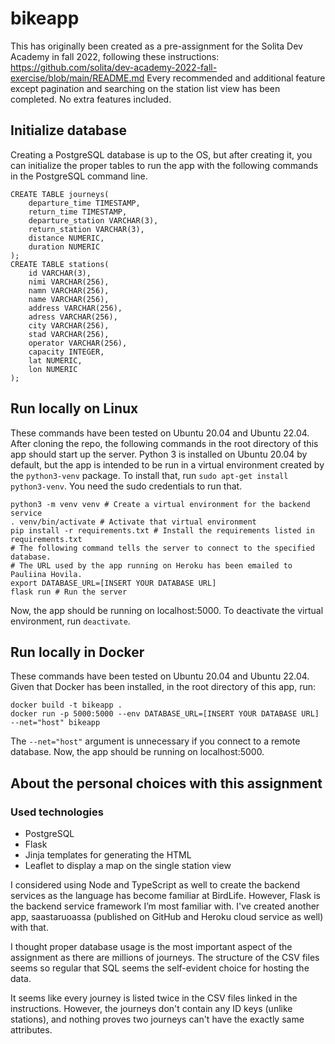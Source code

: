 # bikeapp

This has originally been created as a pre-assignment for the Solita Dev Academy in fall 2022, following these instructions: https://github.com/solita/dev-academy-2022-fall-exercise/blob/main/README.md
Every recommended and additional feature except pagination and searching on the station list view has been completed. No extra features included.

## Initialize database

Creating a PostgreSQL database is up to the OS, but after creating it, you can initialize the proper tables to run the app with the following commands in the PostgreSQL command line.

```
CREATE TABLE journeys(
    departure_time TIMESTAMP,
    return_time TIMESTAMP,
    departure_station VARCHAR(3),
    return_station VARCHAR(3),
    distance NUMERIC,
    duration NUMERIC
);
CREATE TABLE stations(
    id VARCHAR(3),
    nimi VARCHAR(256),
    namn VARCHAR(256),
    name VARCHAR(256),
    address VARCHAR(256),
    adress VARCHAR(256),
    city VARCHAR(256),
    stad VARCHAR(256),
    operator VARCHAR(256),
    capacity INTEGER,
    lat NUMERIC,
    lon NUMERIC
);
```

## Run locally on Linux

These commands have been tested on Ubuntu 20.04 and Ubuntu 22.04.
After cloning the repo, the following commands in the root directory of this app should start up the server.
Python 3 is installed on Ubuntu 20.04 by default, but the app is intended to be run in a virtual environment created by the `python3-venv` package.
To install that, run `sudo apt-get install python3-venv`. You need the sudo credentials to run that.
```
python3 -m venv venv # Create a virtual environment for the backend service
. venv/bin/activate # Activate that virtual environment
pip install -r requirements.txt # Install the requirements listed in requirements.txt
# The following command tells the server to connect to the specified database.
# The URL used by the app running on Heroku has been emailed to Pauliina Hovila.
export DATABASE_URL=[INSERT YOUR DATABASE URL]
flask run # Run the server
```
Now, the app should be running on localhost:5000.
To deactivate the virtual environment, run `deactivate`.

## Run locally in Docker

These commands have been tested on Ubuntu 20.04 and Ubuntu 22.04. Given that Docker has been installed, in the root directory of this app, run:
```
docker build -t bikeapp .
docker run -p 5000:5000 --env DATABASE_URL=[INSERT YOUR DATABASE URL] --net="host" bikeapp
```
The `--net="host"` argument is unnecessary if you connect to a remote database. Now, the app should be running on localhost:5000.

## About the personal choices with this assignment

### Used technologies
* PostgreSQL
* Flask
* Jinja templates for generating the HTML
* Leaflet to display a map on the single station view

I considered using Node and TypeScript as well to create the backend services as the language has become familiar at BirdLife.
However, Flask is the backend service framework I’m most familiar with. I've created another app, saastaruoassa (published on GitHub and Heroku cloud service as well) with that.

I thought proper database usage is the most important aspect of the assignment as there are millions of journeys.
The structure of the CSV files seems so regular that SQL seems the self-evident choice for hosting the data.

It seems like every journey is listed twice in the CSV files linked in the instructions. However, the journeys don't contain any ID keys (unlike stations), and nothing proves two journeys can't have the exactly same attributes.

